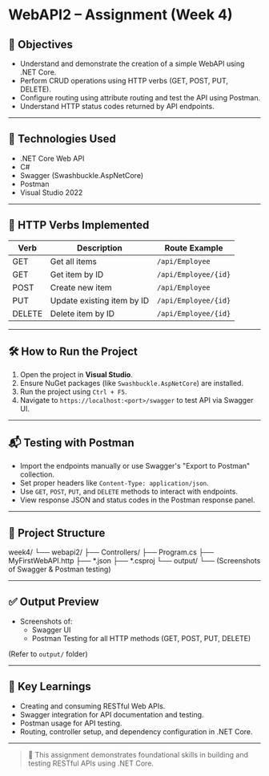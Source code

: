 # WebAPI2 – Assignment (Week 4)

## 📌 Objectives

- Understand and demonstrate the creation of a simple WebAPI using .NET Core.
- Perform CRUD operations using HTTP verbs (GET, POST, PUT, DELETE).
- Configure routing using attribute routing and test the API using Postman.
- Understand HTTP status codes returned by API endpoints.

---

## 🔧 Technologies Used

- .NET Core Web API
- C#
- Swagger (Swashbuckle.AspNetCore)
- Postman
- Visual Studio 2022

---

## 🔄 HTTP Verbs Implemented

| Verb    | Description                   | Route Example                    |
|---------|-------------------------------|----------------------------------|
| GET     | Get all items                 | `/api/Employee`                 |
| GET     | Get item by ID                | `/api/Employee/{id}`            |
| POST    | Create new item               | `/api/Employee`                 |
| PUT     | Update existing item by ID    | `/api/Employee/{id}`            |
| DELETE  | Delete item by ID             | `/api/Employee/{id}`            |

---

## 🛠 How to Run the Project

1. Open the project in **Visual Studio**.
2. Ensure NuGet packages (like `Swashbuckle.AspNetCore`) are installed.
3. Run the project using `Ctrl + F5`.
4. Navigate to `https://localhost:<port>/swagger` to test API via Swagger UI.

---

## 📬 Testing with Postman

- Import the endpoints manually or use Swagger's "Export to Postman" collection.
- Set proper headers like `Content-Type: application/json`.
- Use `GET`, `POST`, `PUT`, and `DELETE` methods to interact with endpoints.
- View response JSON and status codes in the Postman response panel.

---

## 📁 Project Structure

week4/
└── webapi2/
├── Controllers/
├── Program.cs
├── MyFirstWebAPI.http
├── *.json
├── *.csproj
└── output/
└── (Screenshots of Swagger & Postman testing)


---

## ✅ Output Preview

- Screenshots of:
  - Swagger UI
  - Postman Testing for all HTTP methods (GET, POST, PUT, DELETE)

(Refer to `output/` folder)

---

## 🧠 Key Learnings

- Creating and consuming RESTful Web APIs.
- Swagger integration for API documentation and testing.
- Postman usage for API testing.
- Routing, controller setup, and dependency configuration in .NET Core.

---

> 🔄 This assignment demonstrates foundational skills in building and testing RESTful APIs using .NET Core.

